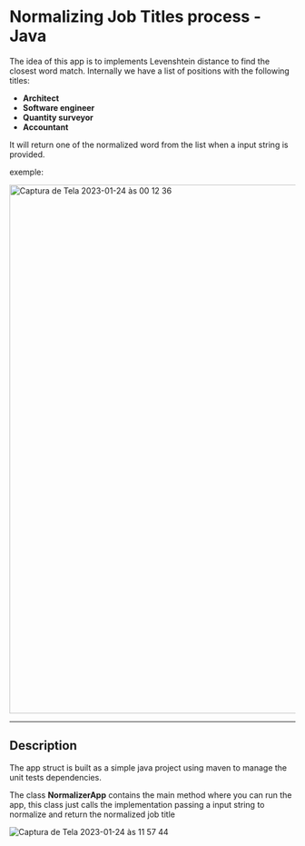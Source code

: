 # Normalizing Job Titles process - Java
The idea of this app is to implements Levenshtein distance to find the closest word match.
Internally we have a list of positions with the following titles:
* **Architect**
* **Software engineer**
* **Quantity surveyor**
* **Accountant**

It will return one of the normalized word from the list when a input string is provided.

exemple:

<img width="931" alt="Captura de Tela 2023-01-24 às 00 12 36" src="https://user-images.githubusercontent.com/3075542/214205127-ff713ee0-24d0-4e2e-b1fc-9c4ca97147c6.png">


***




## Description
The app struct is built as a simple java project using maven to manage the unit tests dependencies.

The class **NormalizerApp** contains the main method where you can run the app, this class just calls the implementation passing a input string to normalize and return the normalized job title

![Captura de Tela 2023-01-24 às 11 57 44](https://user-images.githubusercontent.com/3075542/214328485-9166a398-e1d1-498f-b490-d84cd50e055d.png)
